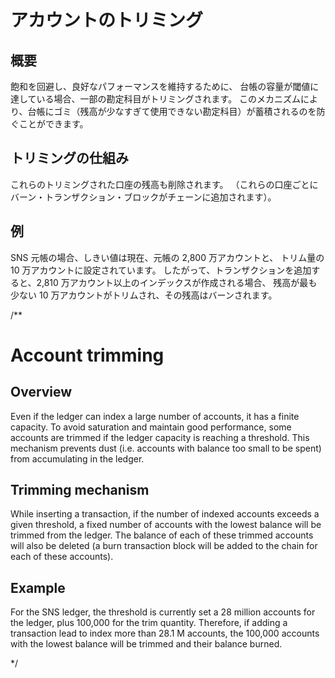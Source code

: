 # アカウントのトリミング

## 概要

飽和を回避し、良好なパフォーマンスを維持するために、
台帳の容量が閾値に達している場合、一部の勘定科目がトリミングされます。
このメカニズムにより、台帳にゴミ（残高が少なすぎて使用できない勘定科目）が蓄積されるのを防ぐことができます。

## トリミングの仕組み

これらのトリミングされた口座の残高も削除されます。 （これらの口座ごとにバーン・トランザクション・ブロックがチェーンに追加されます）。

## 例

SNS 元帳の場合、しきい値は現在、元帳の 2,800 万アカウントと、
トリム量の 10 万アカウントに設定されています。
したがって、トランザクションを追加すると、2,810 万アカウント以上のインデックスが作成される場合、
残高が最も少ない 10 万アカウントがトリムされ、その残高はバーンされます。

/**
# Account trimming

## Overview
Even if the ledger can index a large number of accounts, it has a finite capacity.
To avoid saturation and maintain good performance,
some accounts are trimmed if the ledger capacity is reaching a threshold.
This mechanism prevents dust (i.e. accounts with balance too small to be spent) from accumulating in the ledger.

## Trimming mechanism

While inserting a transaction, if the number of indexed accounts exceeds a given threshold,
a fixed number of accounts with the lowest balance will be trimmed from the ledger.
The balance of each of these trimmed accounts will also be deleted
(a burn transaction block will be added to the chain for each of these accounts).

## Example

For the SNS ledger, the threshold is currently set a 28 million accounts for the ledger, plus 100,000 for the
trim quantity.
Therefore, if adding a transaction lead to index more than 28.1 M accounts, the 100,000 accounts with the lowest
balance will be trimmed and their balance burned.

*/